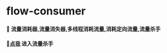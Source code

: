 # flow-consumer
#### 🚩 流量消耗器,流量消失器,多线程消耗流量,消耗定向流量,流量杀手
 
#### 🚩[点我](https://makebl.github.io/flow-consumer/) 进入流量杀手
